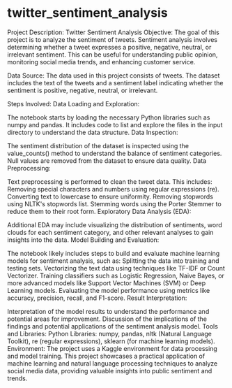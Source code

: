 # twitter_sentiment_analysis
Project Description: Twitter Sentiment Analysis
Objective:
The goal of this project is to analyze the sentiment of tweets. Sentiment analysis involves determining whether a tweet expresses a positive, negative, neutral, or irrelevant sentiment. This can be useful for understanding public opinion, monitoring social media trends, and enhancing customer service.

Data Source:
The data used in this project consists of tweets. The dataset includes the text of the tweets and a sentiment label indicating whether the sentiment is positive, negative, neutral, or irrelevant.

Steps Involved:
Data Loading and Exploration:

The notebook starts by loading the necessary Python libraries such as numpy and pandas.
It includes code to list and explore the files in the input directory to understand the data structure.
Data Inspection:

The sentiment distribution of the dataset is inspected using the value_counts() method to understand the balance of sentiment categories.
Null values are removed from the dataset to ensure data quality.
Data Preprocessing:

Text preprocessing is performed to clean the tweet data. This includes:
Removing special characters and numbers using regular expressions (re).
Converting text to lowercase to ensure uniformity.
Removing stopwords using NLTK's stopwords list.
Stemming words using the Porter Stemmer to reduce them to their root form.
Exploratory Data Analysis (EDA):

Additional EDA may include visualizing the distribution of sentiments, word clouds for each sentiment category, and other relevant analyses to gain insights into the data.
Model Building and Evaluation:

The notebook likely includes steps to build and evaluate machine learning models for sentiment analysis, such as:
Splitting the data into training and testing sets.
Vectorizing the text data using techniques like TF-IDF or Count Vectorizer.
Training classifiers such as Logistic Regression, Naive Bayes, or more advanced models like Support Vector Machines (SVM) or Deep Learning models.
Evaluating the model performance using metrics like accuracy, precision, recall, and F1-score.
Result Interpretation:

Interpretation of the model results to understand the performance and potential areas for improvement.
Discussion of the implications of the findings and potential applications of the sentiment analysis model.
Tools and Libraries:
Python Libraries: numpy, pandas, nltk (Natural Language Toolkit), re (regular expressions), sklearn (for machine learning models).
Environment: The project uses a Kaggle environment for data processing and model training.
This project showcases a practical application of machine learning and natural language processing techniques to analyze social media data, providing valuable insights into public sentiment and trends. 
